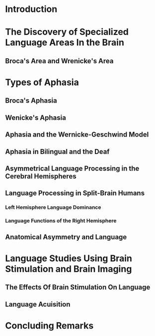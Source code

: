 # Introduction

# The Discovery of Specialized Language Areas In the Brain

## Broca's Area and Wrenicke's Area

# Types of Aphasia

## Broca's Aphasia
## Wenicke's Aphasia
## Aphasia and the Wernicke-Geschwind Model
## Aphasia in Bilingual and the Deaf

## Asymmetrical Language Processing in the Cerebral Hemispheres

## Language Processing in Split-Brain Humans

### Left Hemisphere Language Dominance
### Language Functions of the Right Hemisphere
## Anatomical Asymmetry and Language

# Language Studies Using Brain Stimulation and Brain Imaging

## The Effects Of Brain Stimulation On Language

## Language Acuisition

# Concluding Remarks
